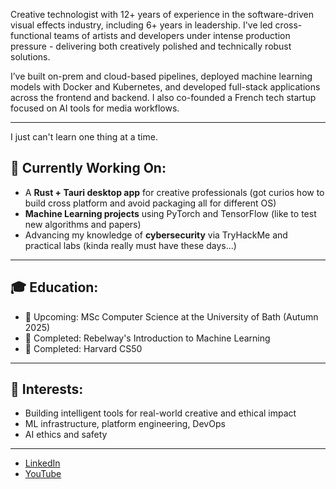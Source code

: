 
<!--
**jhonnya13/jhonnya13** is a ✨ _special_ ✨ repository because its `README.md` (this file) appears on your GitHub profile.

Here are some ideas to get you started:

- 🔭 I’m currently working on ...
- 🌱 I’m currently learning ...
- 👯 I’m looking to collaborate on ...
- 🤔 I’m looking for help with ...
- 💬 Ask me about ...
- 📫 How to reach me: ...
- 😄 Pronouns: ...
- ⚡ Fun fact: ...
-->
Creative technologist with 12+ years of experience in the software-driven visual effects industry, including 6+ years in leadership. I've led cross-functional teams of artists and developers under intense production pressure - delivering both creatively polished and technically robust solutions.

I’ve built on-prem and cloud-based pipelines, deployed machine learning models with Docker and Kubernetes, and developed full-stack applications across the frontend and backend. I also co-founded a French tech startup focused on AI tools for media workflows.

---
 I just can't learn one thing at a time.

## 🔭 Currently Working On:
- A **Rust + Tauri desktop app** for creative professionals (got curios how to build cross platform and avoid packaging all for different OS)
- **Machine Learning projects** using PyTorch and TensorFlow (like to test new algorithms and papers)
- Advancing my knowledge of **cybersecurity** via TryHackMe and practical labs (kinda really must have these days...)

 
---

## 🎓 Education:
- 🧠 Upcoming: MSc Computer Science at the University of Bath (Autumn 2025)
- 🤖 Completed: Rebelway's Introduction to Machine Learning
- 📘 Completed: Harvard CS50

---

## 🚀 Interests:
- Building intelligent tools for real-world creative and ethical impact
- ML infrastructure, platform engineering, DevOps
- AI ethics and safety

---
- [LinkedIn](https://www.linkedin.com/in/kseniia-ivanova-vfx/)
- [YouTube](https://www.youtube.com/@the.kseniia)
